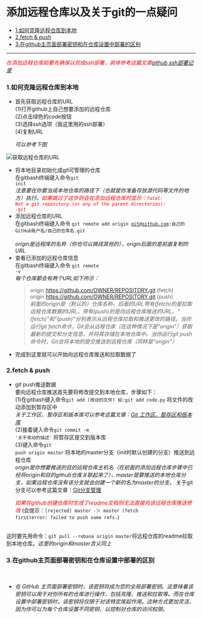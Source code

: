 # **添加远程仓库以及关于git的一点疑问**

- [1.如何克隆远程仓库到本地](#1)
- [2.fetch & push](#2)
- [3.在github主页面部署密钥和在仓库设置中部署的区别](#3)

---

 <i> <font color=#FF0000> 在添加远程仓库前要先确保以完成ssh部署，具体参考这篇文章</font>[github ssh部署记录](https://www.cnblogs.com/littlejazzcat/p/17578723.html) </i>
 <br>

<h3 id ="1">1.如何克隆远程仓库到本地</h3>

- 首先获取远程仓库的URL<br>
  (1)打开github上自己想要添加的远程仓库<br>
  (2)点击绿色的code按钮<br>
  (3)选择ssh选项（我这里用的ssh部署）<br>
  (4)复制URL<br>

    <i>可以参考下图 </i>

![获取远程仓库的URL](https://img-blog.csdnimg.cn/img_convert/89beac9ca7830a15109c57edbf689a35.jpeg)

- 将本地目录初始化成git可管理的仓库<br>
  在gitbash终端键入命令<code>git init</code>
  <br>
  <em>注意要在你要当成本地仓库的路径下（也就是你准备存放源代码等文件的地方）执行。<font color=#FF0000>如果跳过了这步则会在添加远程仓库时显示：<code>fatal: Not a git repository (or any of the parent directories): .git</code></font></em>
  <br>
- 添加远程仓库的URL<br>[](#remote)
  在gitbash终端键入命令 <code>git remote add origin  git@github.com:自己的GitHub账户名/自己的仓库名.git </code>
  <br>
  <em> origin是远程库的名称（你也可以换成其他的），origin后面的是前面复制的URL </em>
  <br>
- 查看已添加的远程仓库信息<br>
  在gitbash终端键入命令 <code>git remote -v</code> <br>
  <i>每个仓库都会有两个URL如下所示：</i>
  <br>
  > origin  https://github.com/OWNER/REPOSITORY.git (fetch) <br>
  > origin  https://github.com/OWNER/REPOSITORY.git (push) <br>
<em>前面的origin是（默认的）仓库名称，后面的URL带有(fetch)的是拉取远程仓库数据的URL，带有(push)的是向远程仓库推送的URL。"(fetch)"和"(push)"分别表示从远程仓库拉取和推送更改的路径。当你运行git fetch命令，Git会从远程仓库（在这种情况下是"origin"）获取最新的提交和分支信息，并将其存储在本地仓库中。当你运行git push命令时，Git会将本地的提交推送到远程仓库（同样是"origin"）</em>
- 完成到这里就可以开始向远程仓库推送和拉取数据了
  
<h3 id ="2">2.fetch & push</h3>

- git push推送数据<br>
  要向远程仓库推送首先要将修改提交到本地仓库，步骤如下：<br>
  (1)在gitbash键入命令<code>git add (改动的文件)  如:git add code.py</code>
  将文件的改动添加到暂存区中<br>
  <i>关于工作区、暂存区和版本库可以参考这篇文章：[Git 工作区、暂存区和版本库](https://www.runoob.com/git/git-workspace-index-repo.html)</i>
  <br>
  (2)接着键入命令<code>git commit -m '关于改动的描述'</code>
  将暂存区提交到版本库<br>
  (3)键入命令<code>git push origin master</code>
  将本地的master分支（init时默认创建的分支）推送到远程仓库<br>
  <i>origin是你想要推送的目的远程仓库主机名（在前面的添加远程仓库步骤中已经将origin和目的github仓库关联起来了），master是要推送的本地仓库分支，如果远程仓库没有该分支就会创建一个新的名为master的分支。</i> 关于git分支可以参考这篇文章：[Git分支管理](https://www.runoob.com/git/git-branch.html)<br>

  <i> <font color=#FF0000>如果在github创建仓库时生成了readme文档则无法直接向该远程仓库推送修改 </font> </i>(会提示：<code>[rejected] master -＞ master (fetch first)error: failed to push some refs.</code>)
 <br>
  这时要先用命令：<code>git pull --rebase origin master</code>将远程仓库的readme拉取到本地仓库。<i>这里的origin和master含义同上</i>
 <br>
<h3 id ="3">3.在github主页面部署密钥和在仓库设置中部署的区别</h3>
<br>




- <i>在 GitHub 主页面部署密钥时，该密钥将成为您的全局部署密钥。这意味着该密钥可以用于对你所有的仓库进行操作，包括克隆、推送和拉取等。而在仓库设置中部署密钥时，该密钥将仅限于对该特定库起作用。这种方式更加灵活，因为你可以为每个仓库设置不同密钥，以控制对仓库的访问权限。</i>